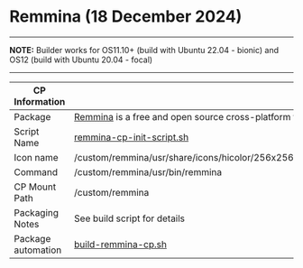# Remmina (18 December 2024)

-----

**NOTE:** Builder works for OS11.10+ (build with Ubuntu 22.04 - bionic) and OS12 (build with Ubuntu 20.04 - focal)

-----

|  CP Information |            |
|-----------------|------------|
| Package | [Remmina](https://remmina.org/remmina-features/) is a free and open source cross-platform for RDP, SSH, VNC |
| Script Name | [remmina-cp-init-script.sh](build/remmina-cp-init-script.sh) |
| Icon name | /custom/remmina/usr/share/icons/hicolor/256x256/apps/org.remmina.Remmina.png |
| Command | /custom/remmina/usr/bin/remmina |
| CP Mount Path | /custom/remmina |
| Packaging Notes | See build script for details |
| Package automation | [build-remmina-cp.sh](build/build-remmina-cp.sh) |
